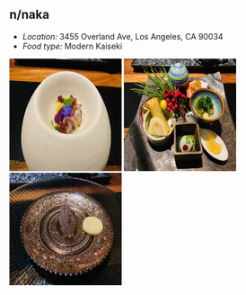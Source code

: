 ## n/naka
*   *Location:* 3455 Overland Ave, Los Angeles, CA 90034
*   *Food type:* Modern Kaiseki
  
<p float="left">
  <img src="/food/photo/naka1.jpeg" width="200" height="200">
  <img src="/food/photo/naka2.jpeg" width="200" height="200">
  <img src="/food/photo/naka3.jpeg" width="200" height="200">
</p>
